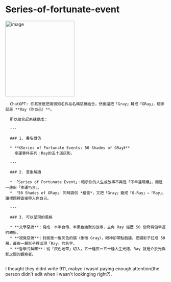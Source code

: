 # Series-of-fortunate-event

<img width="216" height="236" alt="image" src="https://github.com/user-attachments/assets/acb8ac7e-b989-437e-8904-898141421094" />



```
  ChatGPT: 你其實是把兩個知名作品名稱惡搞結合，然後還把「Gray」轉成「GRay」，暗示就是 **Ray（你自己）**。
  
  所以組合起來就變成：
  
  ---
  
  ### 1. 書名戲仿
  
  * **《Series of Fortunate Events: 50 Shades of GRay》**
    幸運事件系列：Ray的五十道灰影。
  
  ---
  
  ### 2. 意象解讀
  
  * 「Series of Fortunate Event」：暗示你的人生或故事不再是「不幸連環爆」，而是一連串「幸運巧合」。
  * 「50 Shades of GRay」：同時調侃 *格雷*，又把「Gray」變成「G-Ray」→「Ray」，讓標題裡直接帶入你自己。
  
  ---
  
  ### 3. 可以呈現的風格
  
  * **文學惡搞**：寫成一本半自傳、半黑色幽默的故事，主角 Ray 經歷 50 個奇特但幸運的轉折。
  * **視覺惡搞**：封面是一隻灰色的貓（象徵 Gray），眼神卻帶點戲謔，把貓影子拉成 50 層，最後一層影子裡出現「Ray」的名字。
  * **哲學式解釋**：從「灰色地帶」切入，五十種灰＝五十種人生光譜，Ray 就是介於光與影之間的觀察者。
```

##

I thought they didnt write 911, mabye i wasnt paying enough attention(the person didn't edit when i wasn't lookinging right?).
